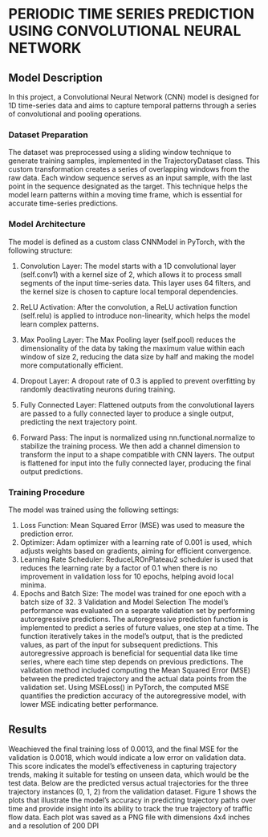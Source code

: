 # PERIODIC TIME SERIES PREDICTION USING CONVOLUTIONAL NEURAL NETWORK

## Model Description
In this project, a Convolutional Neural Network (CNN) model is designed for 1D time-series data and aims to capture
 temporal patterns through a series of convolutional and pooling operations.
### Dataset Preparation
 The dataset was preprocessed using a sliding window technique to generate training samples, implemented in the
 TrajectoryDataset class. This custom transformation creates a series of overlapping windows from the raw data. Each
 window sequence serves as an input sample, with the last point in the sequence designated as the target. This technique
 helps the model learn patterns within a moving time frame, which is essential for accurate time-series predictions.
 
 ### Model Architecture
 The model is defined as a custom class CNNModel in PyTorch, with the following structure:
 1. Convolution Layer: The model starts with a 1D convolutional layer (self.conv1) with a kernel size of 2, which
 allows it to process small segments of the input time-series data. This layer uses 64 filters, and the kernel size
 is chosen to capture local temporal dependencies.

 2. ReLU Activation: After the convolution, a ReLU activation function (self.relu) is applied to introduce
 non-linearity, which helps the model learn complex patterns.

3. Max Pooling Layer: The Max Pooling layer (self.pool) reduces the dimensionality of the data by taking the
 maximum value within each window of size 2, reducing the data size by half and making the model more
 computationally efficient.

 4. Dropout Layer: A dropout rate of 0.3 is applied to prevent overfitting by randomly deactivating neurons during
 training.

 5. Fully Connected Layer: Flattened outputs from the convolutional layers are passed to a fully connected layer
 to produce a single output, predicting the next trajectory point.

 6. Forward Pass: The input is normalized using nn.functional.normalize to stabilize the training process. We
 then add a channel dimension to transform the input to a shape compatible with CNN layers. The output is
 flattened for input into the fully connected layer, producing the final output predictions.

 ### Training Procedure
 The model was trained using the following settings:
 
 1. Loss Function: Mean Squared Error (MSE) was used to measure the prediction error.
 2. Optimizer: Adam optimizer with a learning rate of 0.001 is used, which adjusts weights based on gradients,
 aiming for efficient convergence.
 3. Learning Rate Scheduler: ReduceLROnPlateau2 scheduler is used that reduces the learning rate by a factor of
 0.1 when there is no improvement in validation loss for 10 epochs, helping avoid local minima.
 4. Epochs and Batch Size: The model was trained for one epoch with a batch size of 32.
 3 Validation and Model Selection
 The model’s performance was evaluated on a separate validation set by performing autoregressive predictions. The
 autoregressive prediction function is implemented to predict a series of future values, one step at a time. The function
 iteratively takes in the model’s output, that is the predicted values, as part of the input for subsequent predictions. This
 autoregressive approach is beneficial for sequential data like time series, where each time step depends on previous
 predictions. The validation method included computing the Mean Squared Error (MSE) between the predicted trajectory
 and the actual data points from the validation set. Using MSELoss() in PyTorch, the computed MSE quantifies the
 prediction accuracy of the autoregressive model, with lower MSE indicating better performance.

 ## Results
 Weachieved the final training loss of 0.0013, and the final MSE for the validation is 0.0018, which would indicate a low
 error on validation data. This score indicates the model’s effectiveness in capturing trajectory trends, making it suitable
 for testing on unseen data, which would be the test data. Below are the predicted versus actual trajectories for the three
 trajectory instances (0, 1, 2) from the validation dataset. Figure 1 shows the plots that illustrate the model’s accuracy in
 predicting trajectory paths over time and provide insight into its ability to track the true trajectory of traffic flow data.
 Each plot was saved as a PNG file with dimensions 4x4 inches and a resolution of 200 DPI
